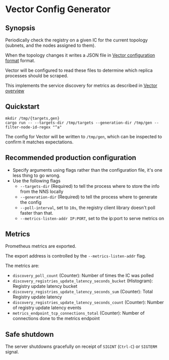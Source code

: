 # Vector Config Generator

## Synopsis

Periodically check the registry on a given IC for the current topology
(subnets, and the nodes assigned to them).

When the topology changes it writes a JSON file in  [Vector configuration
format](https://vector.dev/docs/reference/configuration/) format.

Vector will be configured to read these files to determine which replica
processes should be scraped.

This implements the service discovery for metrics as described in [Vector
overview](https://docs.google.com/document/d/1275g6N2ckRVKXJGhclS2wdi0UjA7GCN5DTggnIeAPy8/)

## Quickstart

```shell
mkdir /tmp/{targets,gen}
cargo run -- --targets-dir /tmp/targets --generation-dir /tmp/gen --filter-node-id-regex "^a"
```

The config for Vector will be written to `/tmp/gen`, which
can be inspected to confirm it matches expectations.

## Recommended production configuration

- Specify arguments using flags rather than the configuration file, it's one
  less thing to go wrong.
- Use the following flags
  - `--targets-dir` (Required) to tell the process where to store the info from
    the NNS locally
  - `--generation-dir` (Required) to tell the process where to generate the config
  - `--poll-interval`, set to `10s`, the registry client library doesn't poll
    faster than that.
  - `--metrics-listen-addr IP:PORT`, set to the ip:port to serve metrics on

## Metrics

Prometheus metrics are exported.

The export address is controlled by the `--metrics-listen-addr` flag.

The metrics are:
- `discovery_poll_count` (Counter): Number of times the IC was polled
- `discovery_registries_update_latency_seconds_bucket` (Histogram): Registry
  update latency bucket
- `discovery_registries_update_latency_seconds_sum`  (Counter): Total Registry
  update latency
- `discovery_registries_update_latency_seconds_count` (Counter): Number of
  registry update latency events
- `metrics_endpoint_tcp_connections_total` (Counter): Number of connections done
  to the metrics endpoint

## Safe shutdown

The server shutdowns gracefully on receipt of `SIGINT` (`Ctrl-C`) or `SIGTERM` signal.
